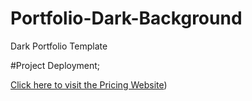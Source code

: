 # Portfolio-Dark-Background
Dark Portfolio Template

#Project Deployment;

[Click here to visit the Pricing Website]([https://portfolio-dark-background.vercel.app/]))

